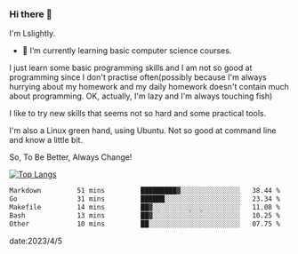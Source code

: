 ### Hi there 👋

I'm Lslightly.

- 🌱 I’m currently learning basic computer science courses.

I just learn some basic programming skills and I am not so good at programming since I don't practise often(possibly because I'm always hurrying about my homework and my daily homework doesn't contain much about programming. OK, actually, I'm lazy and I'm always touching fish)

I like to try new skills that seems not so hard and some practical tools.

I'm also a Linux green hand, using Ubuntu. Not so good at command line and know a little bit.

So, To Be Better, Always Change!

[![Top Langs](https://github-readme-stats.vercel.app/api/top-langs/?username=Lslightly&layout=compact)](https://github.com/anuraghazra/github-readme-stats)

<!--START_SECTION:waka-->

```txt
Markdown         51 mins         █████████▓░░░░░░░░░░░░░░░   38.44 %
Go               31 mins         ██████░░░░░░░░░░░░░░░░░░░   23.34 %
Makefile         14 mins         ██▓░░░░░░░░░░░░░░░░░░░░░░   11.08 %
Bash             13 mins         ██▓░░░░░░░░░░░░░░░░░░░░░░   10.25 %
Other            10 mins         ██░░░░░░░░░░░░░░░░░░░░░░░   07.75 %
```

<!--END_SECTION:waka-->

date:2023/4/5

